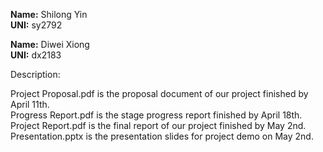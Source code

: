 **Name:** Shilong Yin  
**UNI:** sy2792

**Name:** Diwei Xiong  
**UNI:** dx2183

Description:

Project Proposal.pdf is the proposal document of our project finished by April 11th.  
Progress Report.pdf is the stage progress report finished by April 18th.  
Project Report.pdf is the final report of our project finished by May 2nd.  
Presentation.pptx is the presentation slides for project demo on May 2nd.

